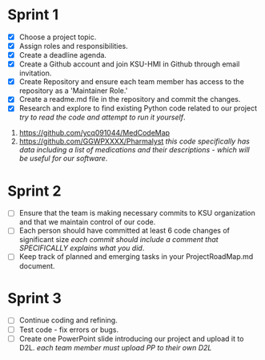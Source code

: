 # Sprint 1 
- [x] Choose a project topic.
- [x] Assign roles and responsibilities. 
- [x] Create a deadline agenda.
- [x] Create a Github account and join KSU-HMI in Github through email invitation.
- [x] Create Repository and ensure each team member has access to the repository as a 'Maintainer Role.'
- [x] Create a readme.md file in the repository and commit the changes. 
- [x] Research and explore to find existing Python code related to our project *try to read the code and attempt to run it yourself*. 
1. https://github.com/ycq091044/MedCodeMap
2. https://github.com/GGWPXXXX/Pharmalyst *this code specifically has data including a list of medications and their descriptions - which will be useful for our software*. 

# Sprint 2 
- [ ] Ensure that the team is making necessary commits to KSU organization and that we maintain control of our code.
- [ ] Each person should have committed at least 6 code changes of significant size *each commit should include a comment that SPECIFICALLY explains what you did*.
- [ ] Keep track of planned and emerging tasks in your ProjectRoadMap.md document. 

# Sprint 3 
- [ ] Continue coding and refining. 
- [ ] Test code - fix errors or bugs. 
- [ ] Create one PowerPoint slide introducing our project and upload it to D2L. *each team member must upload PP to their own D2L*
